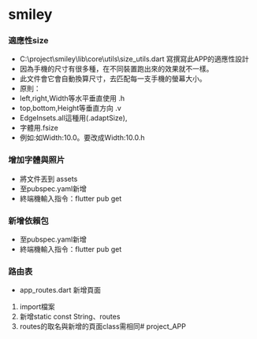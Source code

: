 # smiley
### 適應性size
- C:\project\smiley\lib\core\utils\size_utils.dart 寫撰寫此APP的適應性設計
-  因為手機的尺寸有很多種，在不同裝置跑出來的效果就不一樣。
- 此文件會它會自動換算尺寸，去匹配每一支手機的螢幕大小。
- 原則：
- left,right,Width等水平垂直使用 .h
- top,bottom,Height等垂直方向 .v
- EdgeInsets.all這種用(.adaptSize),
- 字體用.fsize
- 例如:如Width:10.0。要改成Width:10.0.h
### 增加字體與照片
- 將文件丟到 assets
- 至pubspec.yaml新增
- 終端機輸入指令：flutter pub get
### 新增依賴包
- 至pubspec.yaml新增
- 終端機輸入指令：flutter pub get
### 路由表
- app_routes.dart 新增頁面
1. import檔案
2. 新增static const String、routes
3. routes的取名與新增的頁面class需相同#   p r o j e c t _ A P P 
 
 
